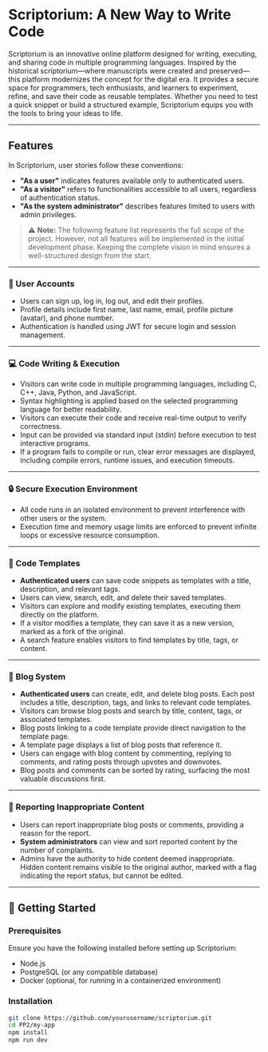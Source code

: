 # Scriptorium: A New Way to Write Code  

Scriptorium is an innovative online platform designed for writing, executing, and sharing code in multiple programming languages. Inspired by the historical scriptorium—where manuscripts were created and preserved—this platform modernizes the concept for the digital era. It provides a secure space for programmers, tech enthusiasts, and learners to experiment, refine, and save their code as reusable templates. Whether you need to test a quick snippet or build a structured example, Scriptorium equips you with the tools to bring your ideas to life.  

---

## Features  

In Scriptorium, user stories follow these conventions:  
- **"As a user"** indicates features available only to authenticated users.  
- **"As a visitor"** refers to functionalities accessible to all users, regardless of authentication status.  
- **"As the system administrator"** describes features limited to users with admin privileges.  

> ⚠️ **Note:** The following feature list represents the full scope of the project. However, not all features will be implemented in the initial development phase. Keeping the complete vision in mind ensures a well-structured design from the start.  

---

### 🔐 User Accounts  

- Users can sign up, log in, log out, and edit their profiles.  
- Profile details include first name, last name, email, profile picture (avatar), and phone number.  
- Authentication is handled using JWT for secure login and session management.  

---

### 💻 Code Writing & Execution  

- Visitors can write code in multiple programming languages, including C, C++, Java, Python, and JavaScript.  
- Syntax highlighting is applied based on the selected programming language for better readability.  
- Visitors can execute their code and receive real-time output to verify correctness.  
- Input can be provided via standard input (stdin) before execution to test interactive programs.  
- If a program fails to compile or run, clear error messages are displayed, including compile errors, runtime issues, and execution timeouts.  

---

### 🔒 Secure Execution Environment  

- All code runs in an isolated environment to prevent interference with other users or the system.  
- Execution time and memory usage limits are enforced to prevent infinite loops or excessive resource consumption.  

---

### 📂 Code Templates  

- **Authenticated users** can save code snippets as templates with a title, description, and relevant tags.  
- Users can view, search, edit, and delete their saved templates.  
- Visitors can explore and modify existing templates, executing them directly on the platform.  
- If a visitor modifies a template, they can save it as a new version, marked as a fork of the original.  
- A search feature enables visitors to find templates by title, tags, or content.  

---

### 📝 Blog System  

- **Authenticated users** can create, edit, and delete blog posts. Each post includes a title, description, tags, and links to relevant code templates.  
- Visitors can browse blog posts and search by title, content, tags, or associated templates.  
- Blog posts linking to a code template provide direct navigation to the template page.  
- A template page displays a list of blog posts that reference it.  
- Users can engage with blog content by commenting, replying to comments, and rating posts through upvotes and downvotes.  
- Blog posts and comments can be sorted by rating, surfacing the most valuable discussions first.  

---

### 🚨 Reporting Inappropriate Content  

- Users can report inappropriate blog posts or comments, providing a reason for the report.  
- **System administrators** can view and sort reported content by the number of complaints.  
- Admins have the authority to hide content deemed inappropriate. Hidden content remains visible to the original author, marked with a flag indicating the report status, but cannot be edited.  

---

## 🚀 Getting Started  

### Prerequisites  
Ensure you have the following installed before setting up Scriptorium:  
- Node.js  
- PostgreSQL (or any compatible database)  
- Docker (optional, for running in a containerized environment)  

### Installation  

```sh
git clone https://github.com/yourusername/scriptorium.git
cd PP2/my-app
npm install
npm run dev 
